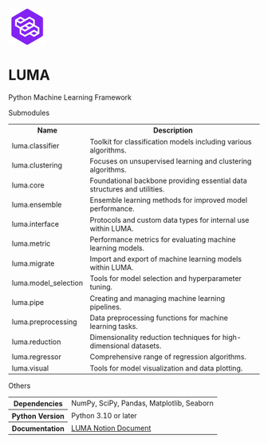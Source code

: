 <!DOCTYPE html>
<html>
<head>
    <title>LUMA README</title>
    <form>
        <a href="https://lumerico284.notion.site/lumerico284/LUMA-76330376b0e64cc1b95874c469aeb327">
            <img src="https://github.com/ChanLumerico/LUMA/raw/main/others/luma.png" alt="logo" width="75" height="75">
        </a>
    </form>
</head>
<body>

<h1 class="main-title">LUMA</h1>
<p class="subtitle">Python Machine Learning Framework</p>

<div class="module">
    <div class="module-header">Submodules</div>
    <table>
        <tr>
            <th>Name</th>
            <th>Description</th>
        </tr>
        <tr>
            <td>luma.classifier</td>
            <td>Toolkit for classification models including various algorithms.</td>
        </tr>
        <tr>
            <td>luma.clustering</td>
            <td>Focuses on unsupervised learning and clustering algorithms.</td>
        </tr>
        <tr>
            <td>luma.core</td>
            <td>Foundational backbone providing essential data structures and utilities.</td>
        </tr>
        <tr>
            <td>luma.ensemble</td>
            <td>Ensemble learning methods for improved model performance.</td>
        </tr>
        <tr>
            <td>luma.interface</td>
            <td>Protocols and custom data types for internal use within LUMA.</td>
        </tr>
        <tr>
            <td>luma.metric</td>
            <td>Performance metrics for evaluating machine learning models.</td>
        </tr>
        <tr>
            <td>luma.migrate</td>
            <td>Import and export of machine learning models within LUMA.</td>
        </tr>
        <tr>
            <td>luma.model_selection</td>
            <td>Tools for model selection and hyperparameter tuning.</td>
        </tr>
        <tr>
            <td>luma.pipe</td>
            <td>Creating and managing machine learning pipelines.</td>
        </tr>
        <tr>
            <td>luma.preprocessing</td>
            <td>Data preprocessing functions for machine learning tasks.</td>
        </tr>
        <tr>
            <td>luma.reduction</td>
            <td>Dimensionality reduction techniques for high-dimensional datasets.</td>
        </tr>
        <tr>
            <td>luma.regressor</td>
            <td>Comprehensive range of regression algorithms.</td>
        </tr>
        <tr>
            <td>luma.visual</td>
            <td>Tools for model visualization and data plotting.</td>
        </tr>
    </table>
</div>

<div class="info">
    <div class="info-header">Others</div>
    <table>
        <tr>
            <th>Dependencies</th>
            <td>NumPy, SciPy, Pandas, Matplotlib, Seaborn</td>
        </tr>
        <tr>
            <th>Python Version</th>
            <td>Python 3.10 or later</td>
        </tr>
        <tr>
            <th>Documentation</th>
            <td>
                <a href="https://lumerico284.notion.site/LUMA-76330376b0e64cc1b95874c469aeb327?pvs=4">LUMA Notion Document</a>
            </td>
        </tr>
    </table>
</div>

</body>
</html>

